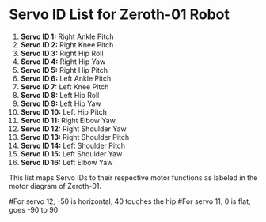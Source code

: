 # Servo ID List for Zeroth-01 Robot

1. **Servo ID 1:** Right Ankle Pitch  
2. **Servo ID 2:** Right Knee Pitch  
3. **Servo ID 3:** Right Hip Roll  
4. **Servo ID 4:** Right Hip Yaw  
5. **Servo ID 5:** Right Hip Pitch  
6. **Servo ID 6:** Left Ankle Pitch  
7. **Servo ID 7:** Left Knee Pitch  
8. **Servo ID 8:** Left Hip Roll  
9. **Servo ID 9:** Left Hip Yaw  
10. **Servo ID 10:** Left Hip Pitch  
11. **Servo ID 11:** Right Elbow Yaw  
12. **Servo ID 12:** Right Shoulder Yaw  
13. **Servo ID 13:** Right Shoulder Pitch  
14. **Servo ID 14:** Left Shoulder Pitch  
15. **Servo ID 15:** Left Shoulder Yaw  
16. **Servo ID 16:** Left Elbow Yaw  

This list maps Servo IDs to their respective motor functions as labeled in the motor diagram of Zeroth-01.

#For servo 12, -50 is horizontal, 40 touches the hip
#For servo 11, 0 is flat, goes -90 to 90